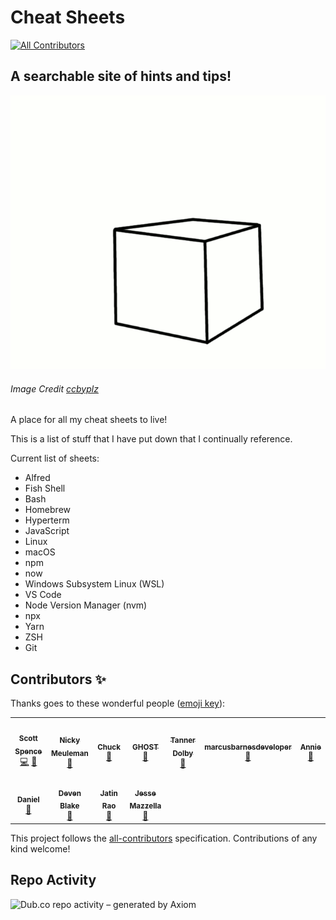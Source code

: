 # Cheat Sheets

<!-- ALL-CONTRIBUTORS-BADGE:START - Do not remove or modify this section -->

[![All Contributors](https://img.shields.io/badge/all_contributors-11-orange.svg?style=flat-square)](#contributors-)

<!-- ALL-CONTRIBUTORS-BADGE:END -->

## A searchable site of hints and tips!

[![](/src/images/flying-cube.gif)](https://cheatsheets.xyz)

###### Image Credit [ccbyplz](https://www.deviantart.com/ccbyplz)

A place for all my cheat sheets to live!

This is a list of stuff that I have put down that I continually
reference.

Current list of sheets:

- Alfred
- Fish Shell
- Bash
- Homebrew
- Hyperterm
- JavaScript
- Linux
- macOS
- npm
- now
- Windows Subsystem Linux (WSL)
- VS Code
- Node Version Manager (nvm)
- npx
- Yarn
- ZSH
- Git

## Contributors ✨

Thanks goes to these wonderful people
([emoji key](https://allcontributors.org/docs/en/emoji-key)):

<!-- ALL-CONTRIBUTORS-LIST:START - Do not remove or modify this section -->
<!-- prettier-ignore-start -->
<!-- markdownlint-disable -->
<table>
  <tr>
    <td align="center"><a href="https://scottspence.com/"><img src="https://avatars.githubusercontent.com/u/234708?v=4?s=100" width="100px;" alt=""/><br /><sub><b>Scott Spence</b></sub></a><br /><a href="https://github.com/spences10/cheat-sheets/commits?author=spences10" title="Code">💻</a> <a href="https://github.com/spences10/cheat-sheets/commits?author=spences10" title="Documentation">📖</a></td>
    <td align="center"><a href="https://nickymeuleman.netlify.app/"><img src="https://avatars.githubusercontent.com/u/30179461?v=4?s=100" width="100px;" alt=""/><br /><sub><b>Nicky Meuleman</b></sub></a><br /><a href="https://github.com/spences10/cheat-sheets/commits?author=NickyMeuleman" title="Documentation">📖</a></td>
    <td align="center"><a href="https://github.com/eclectic-coding"><img src="https://avatars.githubusercontent.com/u/13651291?v=4?s=100" width="100px;" alt=""/><br /><sub><b>Chuck </b></sub></a><br /><a href="https://github.com/spences10/cheat-sheets/commits?author=eclectic-coding" title="Documentation">📖</a></td>
    <td align="center"><a href="https://github.com/ghostdevv"><img src="https://avatars.githubusercontent.com/u/47755378?v=4?s=100" width="100px;" alt=""/><br /><sub><b>GHOST</b></sub></a><br /><a href="https://github.com/spences10/cheat-sheets/commits?author=ghostdevv" title="Documentation">📖</a></td>
    <td align="center"><a href="https://tannerdolby.com/"><img src="https://avatars.githubusercontent.com/u/48612525?v=4?s=100" width="100px;" alt=""/><br /><sub><b>Tanner Dolby</b></sub></a><br /><a href="https://github.com/spences10/cheat-sheets/commits?author=tannerdolby" title="Documentation">📖</a></td>
    <td align="center"><a href="https://github.com/marcusbarnesdeveloper"><img src="https://avatars.githubusercontent.com/u/59588519?v=4?s=100" width="100px;" alt=""/><br /><sub><b>marcusbarnesdeveloper</b></sub></a><br /><a href="https://github.com/spences10/cheat-sheets/commits?author=marcusbarnesdeveloper" title="Documentation">📖</a></td>
    <td align="center"><a href="https://github.com/anniebombanie"><img src="https://avatars.githubusercontent.com/u/42328163?v=4?s=100" width="100px;" alt=""/><br /><sub><b>Annie</b></sub></a><br /><a href="https://github.com/spences10/cheat-sheets/commits?author=anniebombanie" title="Documentation">📖</a></td>
  </tr>
  <tr>
    <td align="center"><a href="https://github.com/ddieppa"><img src="https://avatars.githubusercontent.com/u/10607192?v=4?s=100" width="100px;" alt=""/><br /><sub><b>Daniel</b></sub></a><br /><a href="https://github.com/spences10/cheat-sheets/commits?author=ddieppa" title="Documentation">📖</a></td>
    <td align="center"><a href="http://www.trinity.moe/"><img src="https://avatars.githubusercontent.com/u/26193059?v=4?s=100" width="100px;" alt=""/><br /><sub><b>Deven Blake</b></sub></a><br /><a href="https://github.com/spences10/cheat-sheets/commits?author=devenblake" title="Documentation">📖</a></td>
    <td align="center"><a href="https://jatinrao.dev/"><img src="https://avatars.githubusercontent.com/u/56562571?v=4?s=100" width="100px;" alt=""/><br /><sub><b>Jatin Rao</b></sub></a><br /><a href="https://github.com/spences10/cheat-sheets/commits?author=jatin2003" title="Documentation">📖</a></td>
    <td align="center"><a href="https://github.com/ozyx"><img src="https://avatars.githubusercontent.com/u/9259993?v=4?s=100" width="100px;" alt=""/><br /><sub><b>Jesse Mazzella</b></sub></a><br /><a href="https://github.com/spences10/cheat-sheets/commits?author=ozyx" title="Documentation">📖</a></td>
  </tr>
</table>

<!-- markdownlint-restore -->
<!-- prettier-ignore-end -->

<!-- ALL-CONTRIBUTORS-LIST:END -->

This project follows the
[all-contributors](https://github.com/all-contributors/all-contributors)
specification. Contributions of any kind welcome!

## Repo Activity

![Dub.co repo activity – generated by Axiom](https://repobeats.axiom.co/api/embed/043f788855e2cbd7d4308066f758143305d9c505.svg 'Repobeats analytics image')
